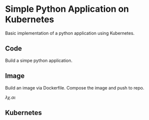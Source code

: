 # Simple Python Application on Kubernetes

Basic implementation of a python application using Kubernetes. 

## Code 
Build a simpe python application. 

## Image
Build an image via Dockerfile. 
Compose the image and push to repo. 

$\lambda\chi.\alpha\iota$

## Kubernetes
